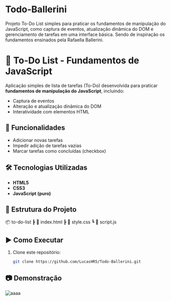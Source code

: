 # Todo-Ballerini
Projeto To-Do List simples para praticar os fundamentos de manipulação do JavaScript, como captura de eventos, atualização dinâmica do DOM e gerenciamento de tarefas em uma interface básica. Sendo de inspiração os fundamentos ensinados pela Rafaella Ballerini.

# 📝 To-Do List - Fundamentos de JavaScript

Aplicação simples de lista de tarefas (To-Do) desenvolvida para praticar **fundamentos de manipulação do JavaScript**, incluindo:
- Captura de eventos
- Alteração e atualização dinâmica do DOM
- Interatividade com elementos HTML

## 🚀 Funcionalidades
- Adicionar novas tarefas
- Impedir adição de tarefas vazias
- Marcar tarefas como concluídas (checkbox)

## 🛠 Tecnologias Utilizadas
- **HTML5**
- **CSS3**
- **JavaScript (puro)**

## 📂 Estrutura do Projeto
📦 to-do-list
┣ 📜 index.html
┣ 📜 style.css
┗ 📜 script.js

## ▶ Como Executar
1. Clone este repositório:
   ```bash
   git clone https://github.com/LucasHR5/Todo-Ballerini.git
   
## 📷 Demonstração
![aaaa](https://github.com/user-attachments/assets/b3b8a43a-f110-461e-a3b5-a9228cb4408e)






